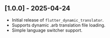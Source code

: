## [1.0.0] - 2025-04-24

- Initial release of `flutter_dynamic_translator`.
- Supports dynamic .arb translation file loading.
- Simple language switcher support.
